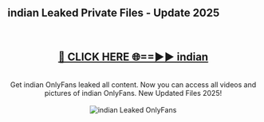 <h2>indian Leaked Private Files - Update 2025</h2>
<br>
<div align="center">
<h2><a href="https://cliphot.my.id/indian" rel="nofollow">🔴 CLICK HERE 🌐==►► indian</a></h2>
<br>
Get indian OnlyFans leaked all content. Now you can access all videos and pictures of indian OnlyFans. New Updated Files 2025!
<br>
<br>
<a href="https://cliphot.my.id/indian" rel="nofollow" data-target="animated-image.originalLink"><img src="https://i.ibb.co.com/WyWwxjT/player-gif2.gif" alt="indian Leaked OnlyFans" style="max-width: 100%; display: inline-block;" data-target="animated-image.originalImage"></a>
</div>
<br>